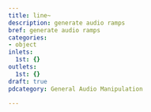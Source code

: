 ```yaml
---
title: line~
description: generate audio ramps
bref: generate audio ramps
categories:
- object
inlets:
  1st: {}
outlets:
  1st: {}
draft: true
pdcategory: General Audio Manipulation

---
```


